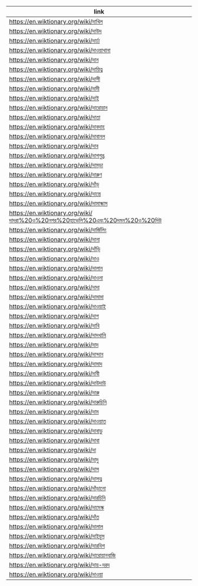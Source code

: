 |link|
|----|
|https://en.wiktionary.org/wiki/দাখিল|
|https://en.wiktionary.org/wiki/দাউদ|
|https://en.wiktionary.org/wiki/দার্ঢ্য|
|https://en.wiktionary.org/wiki/দাওয়াখানা|
|https://en.wiktionary.org/wiki/দান|
|https://en.wiktionary.org/wiki/দায়িত্ব|
|https://en.wiktionary.org/wiki/দাসী|
|https://en.wiktionary.org/wiki/দাদী|
|https://en.wiktionary.org/wiki/দাই|
|https://en.wiktionary.org/wiki/দারোয়ান|
|https://en.wiktionary.org/wiki/দাতা|
|https://en.wiktionary.org/wiki/দাবদাহ|
|https://en.wiktionary.org/wiki/দাবানল|
|https://en.wiktionary.org/wiki/দাব|
|https://en.wiktionary.org/wiki/দাশগুপ্ত|
|https://en.wiktionary.org/wiki/দামড়া|
|https://en.wiktionary.org/wiki/দারুণ|
|https://en.wiktionary.org/wiki/দাঁড়|
|https://en.wiktionary.org/wiki/দান্তে|
|https://en.wiktionary.org/wiki/দামাস্কাস|
|https://en.wiktionary.org/wiki/দাদরা%20ও%20নগর%20হাভেলি%20এবং%20দমন%20ও%20দিউ|
|https://en.wiktionary.org/wiki/দার্জিলিং|
|https://en.wiktionary.org/wiki/দানা|
|https://en.wiktionary.org/wiki/দাঁড়ি|
|https://en.wiktionary.org/wiki/দাও|
|https://en.wiktionary.org/wiki/দালান|
|https://en.wiktionary.org/wiki/দাওনা|
|https://en.wiktionary.org/wiki/দাদা|
|https://en.wiktionary.org/wiki/দামামা|
|https://en.wiktionary.org/wiki/দাওয়াই|
|https://en.wiktionary.org/wiki/দাগ|
|https://en.wiktionary.org/wiki/দাবি|
|https://en.wiktionary.org/wiki/দাদখানি|
|https://en.wiktionary.org/wiki/দাদ|
|https://en.wiktionary.org/wiki/দান্দান|
|https://en.wiktionary.org/wiki/দামাদ|
|https://en.wiktionary.org/wiki/দাবী|
|https://en.wiktionary.org/wiki/দাউদাউ|
|https://en.wiktionary.org/wiki/দারু|
|https://en.wiktionary.org/wiki/দারুচিনি|
|https://en.wiktionary.org/wiki/দাম|
|https://en.wiktionary.org/wiki/দাওয়াত|
|https://en.wiktionary.org/wiki/দাবাড়ু|
|https://en.wiktionary.org/wiki/দাবা|
|https://en.wiktionary.org/wiki/দা|
|https://en.wiktionary.org/wiki/দাদু|
|https://en.wiktionary.org/wiki/দাস|
|https://en.wiktionary.org/wiki/দাসত্ব|
|https://en.wiktionary.org/wiki/দাঁড়ানো|
|https://en.wiktionary.org/wiki/দারচিনি|
|https://en.wiktionary.org/wiki/দামেস্ক|
|https://en.wiktionary.org/wiki/দাঁত|
|https://en.wiktionary.org/wiki/দালাল|
|https://en.wiktionary.org/wiki/দাইয়ুস|
|https://en.wiktionary.org/wiki/দারবিশ|
|https://en.wiktionary.org/wiki/দারোয়ানবাজি|
|https://en.wiktionary.org/wiki/দায়-দরদ|
|https://en.wiktionary.org/wiki/দাওয়া|

